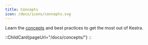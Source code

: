```yaml
---
title: Concepts
icon: /docs/icons/concepts.svg
---
```


Learn the [concepts](/docs/concepts) and best practices to get the most out of Kestra.

::ChildCard{pageUrl="/docs/concepts/"}
::
